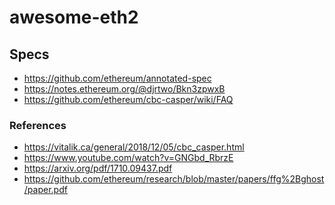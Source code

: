 awesome-eth2
=======================

## Specs

* https://github.com/ethereum/annotated-spec
* https://notes.ethereum.org/@djrtwo/Bkn3zpwxB
* https://github.com/ethereum/cbc-casper/wiki/FAQ

### References

* https://vitalik.ca/general/2018/12/05/cbc_casper.html
* https://www.youtube.com/watch?v=GNGbd_RbrzE
* https://arxiv.org/pdf/1710.09437.pdf
* https://github.com/ethereum/research/blob/master/papers/ffg%2Bghost/paper.pdf
